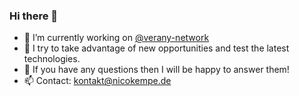 ### Hi there 👋

- 🔭 I’m currently working on [@verany-network](https://github.com/verany-network)
- 🌱 I try to take advantage of new opportunities and test the latest technologies. 
- 💬 If you have any questions then I will be happy to answer them! 
- 📫 Contact: kontakt@nicokempe.de
